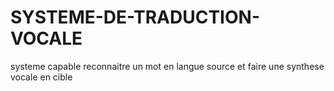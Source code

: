 # SYSTEME-DE-TRADUCTION-VOCALE
systeme capable reconnaitre un mot en langue source et faire une synthese vocale en cible
